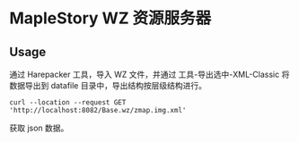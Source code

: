 # MapleStory WZ 资源服务器

## Usage

通过 Harepacker 工具，导入 WZ 文件，并通过 工具-导出选中-XML-Classic 将数据导出到 datafile 目录中，导出结构按层级结构进行。

```
curl --location --request GET 'http://localhost:8082/Base.wz/zmap.img.xml'
```

获取 json 数据。